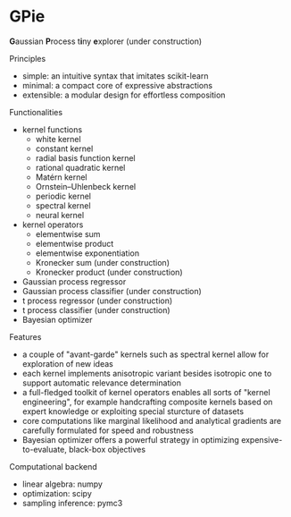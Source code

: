 # GPie
**G**aussian **P**rocess t**i**ny **e**xplorer (under construction)


Principles

- simple: an intuitive syntax that imitates scikit-learn
- minimal: a compact core of expressive abstractions
- extensible: a modular design for effortless composition


Functionalities

- kernel functions
    - white kernel
    - constant kernel
    - radial basis function kernel
    - rational quadratic kernel
    - Matérn kernel
    - Ornstein–Uhlenbeck kernel
    - periodic kernel
    - spectral kernel
    - neural kernel
- kernel operators
    - elementwise sum
    - elementwise product
    - elementwise exponentiation
    - Kronecker sum (under construction)
    - Kronecker product (under construction)
- Gaussian process regressor
- Gaussian process classifier (under construction)
- t process regressor (under construction)
- t process classifier (under construction)
- Bayesian optimizer


Features

- a couple of "avant-garde" kernels such as spectral kernel allow for exploration of new ideas
- each kernel implements anisotropic variant besides isotropic one to support automatic relevance determination
- a full-fledged toolkit of kernel operators enables all sorts of "kernel engineering", for example handcrafting composite kernels based on expert knowledge or exploiting special sturcture of datasets
- core computations like marginal likelihood and analytical gradients are carefully formulated for speed and robustness
- Bayesian optimizer offers a powerful strategy in optimizing expensive-to-evaluate, black-box objectives


Computational backend

- linear algebra: numpy
- optimization: scipy
- sampling inference: pymc3

